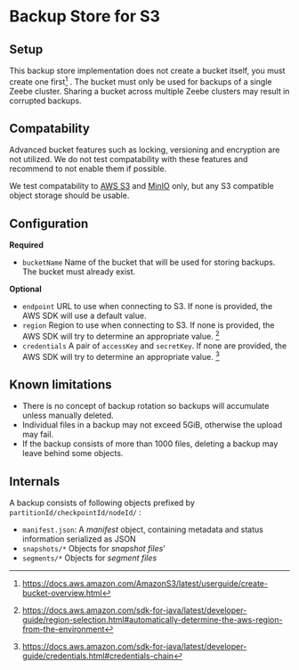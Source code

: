 # Backup Store for S3

## Setup

This backup store implementation does not create a bucket itself, you must create one first[^bucket]
. The
bucket must only be used for backups of a single Zeebe cluster. Sharing a bucket across multiple
Zeebe clusters may result in corrupted backups.

[^bucket]: https://docs.aws.amazon.com/AmazonS3/latest/userguide/create-bucket-overview.html

## Compatability

Advanced bucket features such as locking, versioning and encryption are not utilized.
We do not test compatability with these features and recommend to not enable them if possible.

We test compatability to [AWS S3] and [MinIO] only, but any S3 compatible object storage should be
usable.

[AWS S3]: https://docs.aws.amazon.com/s3/index.html
[MinIO]: https://min.io/product/s3-compatibility

## Configuration

**Required**

- `bucketName` Name of the bucket that will be used for storing backups. The bucket must already
  exist.

**Optional**

- `endpoint` URL to use when connecting to S3. If none is provided, the AWS SDK will use a default
  value.
- `region` Region to use when connecting to S3. If none is provided, the AWS SDK will try to
  determine an appropriate value. [^region]
- `credentials` A pair of `accessKey` and `secretKey`. If none are provided, the AWS SDK will try to
  determine an appropriate value. [^credentials]

[^region]: https://docs.aws.amazon.com/sdk-for-java/latest/developer-guide/region-selection.html#automatically-determine-the-aws-region-from-the-environment
[^credentials]: https://docs.aws.amazon.com/sdk-for-java/latest/developer-guide/credentials.html#credentials-chain

## Known limitations

* There is no concept of backup rotation so backups will accumulate unless manually deleted.
* Individual files in a backup may not exceed 5GiB, otherwise the upload may fail.
* If the backup consists of more than 1000 files, deleting a backup may leave behind some objects.

## Internals

A backup consists of following objects prefixed by `partitionId/checkpointId/nodeId/` :

* `manifest.json`: A _manifest_ object, containing metadata and status information serialized as
  JSON
* `snapshots/*` Objects for _snapshot files_'
* `segments/*` Objects for _segment files_

